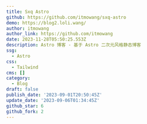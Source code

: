 ```yaml
---
title: Sxq Astro
github: https://github.com/itmowang/sxq-astro
demo: https://blog2.loli.wang/
author: itmowang
author_link: https://github.com/itmowang
date: 2023-11-28T05:50:25.553Z
description: Astro 博客 - 基于 Astro 二次元风格静态博客
ssg:
  - Astro
css:
  - Tailwind
cms: []
category:
  - Blog
draft: false
publish_date: '2023-09-01T20:50:45Z'
update_date: '2023-09-06T01:34:45Z'
github_star: 6
github_fork: 2
---
```


